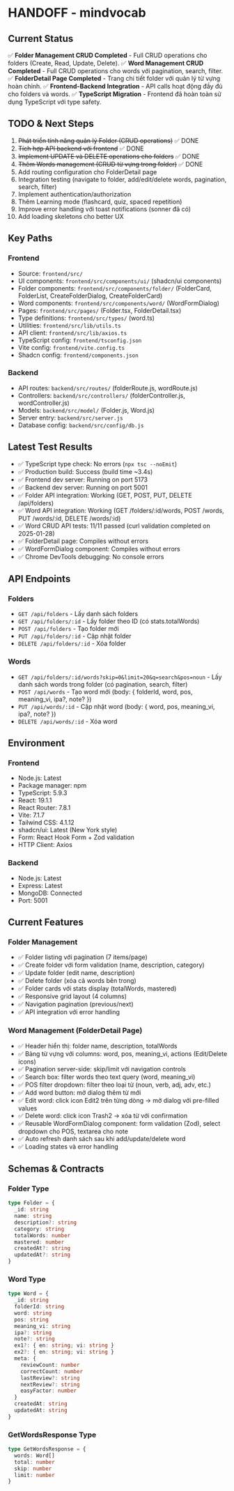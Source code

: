 # HANDOFF - mindvocab

## Current Status
✅ **Folder Management CRUD Completed** - Full CRUD operations cho folders (Create, Read, Update, Delete).
✅ **Word Management CRUD Completed** - Full CRUD operations cho words với pagination, search, filter.
✅ **FolderDetail Page Completed** - Trang chi tiết folder với quản lý từ vựng hoàn chỉnh.
✅ **Frontend-Backend Integration** - API calls hoạt động đầy đủ cho folders và words.
✅ **TypeScript Migration** - Frontend đã hoàn toàn sử dụng TypeScript với type safety.

## TODO & Next Steps
1. ~~Phát triển tính năng quản lý Folder (CRUD operations)~~ ✅ DONE
2. ~~Tích hợp API backend với frontend~~ ✅ DONE
3. ~~Implement UPDATE và DELETE operations cho folders~~ ✅ DONE
4. ~~Thêm Words management (CRUD từ vựng trong folder)~~ ✅ DONE
5. Add routing configuration cho FolderDetail page
6. Integration testing (navigate to folder, add/edit/delete words, pagination, search, filter)
7. Implement authentication/authorization
8. Thêm Learning mode (flashcard, quiz, spaced repetition)
9. Improve error handling với toast notifications (sonner đã có)
10. Add loading skeletons cho better UX

## Key Paths
### Frontend
- Source: `frontend/src/`
- UI components: `frontend/src/components/ui/` (shadcn/ui components)
- Folder components: `frontend/src/components/folder/` (FolderCard, FolderList, CreateFolderDialog, CreateFolderCard)
- Word components: `frontend/src/components/word/` (WordFormDialog)
- Pages: `frontend/src/pages/` (Folder.tsx, FolderDetail.tsx)
- Type definitions: `frontend/src/types/` (word.ts)
- Utilities: `frontend/src/lib/utils.ts`
- API client: `frontend/src/lib/axios.ts`
- TypeScript config: `frontend/tsconfig.json`
- Vite config: `frontend/vite.config.ts`
- Shadcn config: `frontend/components.json`

### Backend
- API routes: `backend/src/routes/` (folderRoute.js, wordRoute.js)
- Controllers: `backend/src/controllers/` (folderController.js, wordController.js)
- Models: `backend/src/model/` (Folder.js, Word.js)
- Server entry: `backend/src/server.js`
- Database config: `backend/src/config/db.js`

## Latest Test Results
- ✅ TypeScript type check: No errors (`npx tsc --noEmit`)
- ✅ Production build: Success (build time ~3.4s)
- ✅ Frontend dev server: Running on port 5173
- ✅ Backend dev server: Running on port 5001
- ✅ Folder API integration: Working (GET, POST, PUT, DELETE /api/folders)
- ✅ Word API integration: Working (GET /folders/:id/words, POST /words, PUT /words/:id, DELETE /words/:id)
- ✅ Word CRUD API tests: 11/11 passed (curl validation completed on 2025-01-28)
- ✅ FolderDetail page: Compiles without errors
- ✅ WordFormDialog component: Compiles without errors
- ✅ Chrome DevTools debugging: No console errors

## API Endpoints
### Folders
- `GET /api/folders` - Lấy danh sách folders
- `GET /api/folders/:id` - Lấy folder theo ID (có stats.totalWords)
- `POST /api/folders` - Tạo folder mới
- `PUT /api/folders/:id` - Cập nhật folder
- `DELETE /api/folders/:id` - Xóa folder

### Words
- `GET /api/folders/:id/words?skip=0&limit=20&q=search&pos=noun` - Lấy danh sách words trong folder (có pagination, search, filter)
- `POST /api/words` - Tạo word mới (body: { folderId, word, pos, meaning_vi, ipa?, note? })
- `PUT /api/words/:id` - Cập nhật word (body: { word, pos, meaning_vi, ipa?, note? })
- `DELETE /api/words/:id` - Xóa word

## Environment
### Frontend
- Node.js: Latest
- Package manager: npm
- TypeScript: 5.9.3
- React: 19.1.1
- React Router: 7.8.1
- Vite: 7.1.7
- Tailwind CSS: 4.1.12
- shadcn/ui: Latest (New York style)
- Form: React Hook Form + Zod validation
- HTTP Client: Axios

### Backend
- Node.js: Latest
- Express: Latest
- MongoDB: Connected
- Port: 5001

## Current Features
### Folder Management
- ✅ Folder listing với pagination (7 items/page)
- ✅ Create folder với form validation (name, description, category)
- ✅ Update folder (edit name, description)
- ✅ Delete folder (xóa cả words bên trong)
- ✅ Folder cards với stats display (totalWords, mastered)
- ✅ Responsive grid layout (4 columns)
- ✅ Navigation pagination (previous/next)
- ✅ API integration với error handling

### Word Management (FolderDetail Page)
- ✅ Header hiển thị: folder name, description, totalWords
- ✅ Bảng từ vựng với columns: word, pos, meaning_vi, actions (Edit/Delete icons)
- ✅ Pagination server-side: skip/limit với navigation controls
- ✅ Search box: filter words theo text query (word, meaning_vi)
- ✅ POS filter dropdown: filter theo loại từ (noun, verb, adj, adv, etc.)
- ✅ Add word button: mở dialog thêm từ mới
- ✅ Edit word: click icon Edit2 trên từng dòng → mở dialog với pre-filled values
- ✅ Delete word: click icon Trash2 → xóa từ với confirmation
- ✅ Reusable WordFormDialog component: form validation (Zod), select dropdown cho POS, textarea cho note
- ✅ Auto refresh danh sách sau khi add/update/delete word
- ✅ Loading states và error handling

## Schemas & Contracts
### Folder Type
```typescript
type Folder = {
  _id: string
  name: string
  description?: string
  category: string
  totalWords: number
  mastered: number
  createdAt?: string
  updatedAt?: string
}
```

### Word Type
```typescript
type Word = {
  _id: string
  folderId: string
  word: string
  pos: string
  meaning_vi: string
  ipa?: string
  note?: string
  ex1?: { en: string; vi: string }
  ex2?: { en: string; vi: string }
  meta: {
    reviewCount: number
    correctCount: number
    lastReview?: string
    nextReview?: string
    easyFactor: number
  }
  createdAt: string
  updatedAt: string
}
```

### GetWordsResponse Type
```typescript
type GetWordsResponse = {
  words: Word[]
  total: number
  skip: number
  limit: number
}
```

